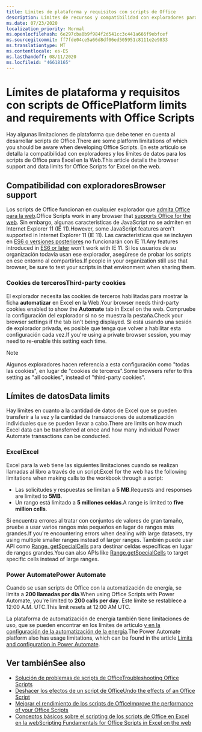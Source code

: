 ```yaml
---
title: Límites de plataforma y requisitos con scripts de Office
description: Límites de recursos y compatibilidad con exploradores para scripts de Office cuando se usan con Excel en la web
ms.date: 07/23/2020
localization_priority: Normal
ms.openlocfilehash: 6e297cba0b9f984f2d541cc3c441a666f9ebfcef
ms.sourcegitcommit: ff7fde04ce5a66d8df06ed505951c8111e2e9833
ms.translationtype: MT
ms.contentlocale: es-ES
ms.lasthandoff: 08/11/2020
ms.locfileid: "46618165"
---
```

# <a name="platform-limits-and-requirements-with-office-scripts"></a><span data-ttu-id="fca02-103">Límites de plataforma y requisitos con scripts de Office</span><span class="sxs-lookup"><span data-stu-id="fca02-103">Platform limits and requirements with Office Scripts</span></span>

<span data-ttu-id="fca02-104">Hay algunas limitaciones de plataforma que debe tener en cuenta al desarrollar scripts de Office.</span><span class="sxs-lookup"><span data-stu-id="fca02-104">There are some platform limitations of which you should be aware when developing Office Scripts.</span></span> <span data-ttu-id="fca02-105">En este artículo se detalla la compatibilidad con exploradores y los límites de datos para los scripts de Office para Excel en la Web.</span><span class="sxs-lookup"><span data-stu-id="fca02-105">This article details the browser support and data limits for Office Scripts for Excel on the web.</span></span>

## <a name="browser-support"></a><span data-ttu-id="fca02-106">Compatibilidad con exploradores</span><span class="sxs-lookup"><span data-stu-id="fca02-106">Browser support</span></span>

<span data-ttu-id="fca02-107">Los scripts de Office funcionan en cualquier explorador que [admita Office para la web](https://support.microsoft.com/office/ad1303e0-a318-47aa-b409-d3a5eb44e452).</span><span class="sxs-lookup"><span data-stu-id="fca02-107">Office Scripts work in any browser that [supports Office for the web](https://support.microsoft.com/office/ad1303e0-a318-47aa-b409-d3a5eb44e452).</span></span> <span data-ttu-id="fca02-108">Sin embargo, algunas características de JavaScript no se admiten en Internet Explorer 11 (IE 11).</span><span class="sxs-lookup"><span data-stu-id="fca02-108">However, some JavaScript features aren't supported in Internet Explorer 11 (IE 11).</span></span> <span data-ttu-id="fca02-109">Las características que se incluyen en [ES6 o versiones posteriores](https://www.w3schools.com/Js/js_es6.asp) no funcionarán con IE 11.</span><span class="sxs-lookup"><span data-stu-id="fca02-109">Any features introduced in [ES6 or later](https://www.w3schools.com/Js/js_es6.asp) won't work with IE 11.</span></span> <span data-ttu-id="fca02-110">Si los usuarios de su organización todavía usan ese explorador, asegúrese de probar los scripts en ese entorno al compartirlos.</span><span class="sxs-lookup"><span data-stu-id="fca02-110">If people in your organization still use that browser, be sure to test your scripts in that environment when sharing them.</span></span>

### <a name="third-party-cookies"></a><span data-ttu-id="fca02-111">Cookies de terceros</span><span class="sxs-lookup"><span data-stu-id="fca02-111">Third-party cookies</span></span>

<span data-ttu-id="fca02-112">El explorador necesita las cookies de terceros habilitadas para mostrar la ficha **automatizar** en Excel en la Web.</span><span class="sxs-lookup"><span data-stu-id="fca02-112">Your browser needs third-party cookies enabled to show the **Automate** tab in Excel on the web.</span></span> <span data-ttu-id="fca02-113">Compruebe la configuración del explorador si no se muestra la pestaña.</span><span class="sxs-lookup"><span data-stu-id="fca02-113">Check your browser settings if the tab isn't being displayed.</span></span> <span data-ttu-id="fca02-114">Si está usando una sesión de explorador privada, es posible que tenga que volver a habilitar esta configuración cada vez.</span><span class="sxs-lookup"><span data-stu-id="fca02-114">If you're using a private browser session, you may need to re-enable this setting each time.</span></span>

> [!NOTE]
> <span data-ttu-id="fca02-115">Algunos exploradores hacen referencia a esta configuración como "todas las cookies", en lugar de "cookies de terceros".</span><span class="sxs-lookup"><span data-stu-id="fca02-115">Some browsers refer to this setting as "all cookies", instead of "third-party cookies".</span></span>

## <a name="data-limits"></a><span data-ttu-id="fca02-116">Límites de datos</span><span class="sxs-lookup"><span data-stu-id="fca02-116">Data limits</span></span>

<span data-ttu-id="fca02-117">Hay límites en cuanto a la cantidad de datos de Excel que se pueden transferir a la vez y la cantidad de transacciones de automatización individuales que se pueden llevar a cabo.</span><span class="sxs-lookup"><span data-stu-id="fca02-117">There are limits on how much Excel data can be transferred at once and how many individual Power Automate transactions can be conducted.</span></span>

### <a name="excel"></a><span data-ttu-id="fca02-118">Excel</span><span class="sxs-lookup"><span data-stu-id="fca02-118">Excel</span></span>

<span data-ttu-id="fca02-119">Excel para la web tiene las siguientes limitaciones cuando se realizan llamadas al libro a través de un script:</span><span class="sxs-lookup"><span data-stu-id="fca02-119">Excel for the web has the following limitations when making calls to the workbook through a script:</span></span>

- <span data-ttu-id="fca02-120">Las solicitudes y respuestas se limitan a **5 MB**.</span><span class="sxs-lookup"><span data-stu-id="fca02-120">Requests and responses are limited to **5MB**.</span></span>
- <span data-ttu-id="fca02-121">Un rango está limitado a **5 millones celdas**.</span><span class="sxs-lookup"><span data-stu-id="fca02-121">A range is limited to **five million cells**.</span></span>

<span data-ttu-id="fca02-122">Si encuentra errores al tratar con conjuntos de valores de gran tamaño, pruebe a usar varios rangos más pequeños en lugar de rangos más grandes.</span><span class="sxs-lookup"><span data-stu-id="fca02-122">If you're encountering errors when dealing with large datasets, try using multiple smaller ranges instead of larger ranges.</span></span> <span data-ttu-id="fca02-123">También puede usar API como [Range. getSpecialCells](/javascript/api/office-scripts/excelscript/excelscript.range#getspecialcells-celltype--cellvaluetype-) para destinar celdas específicas en lugar de rangos grandes.</span><span class="sxs-lookup"><span data-stu-id="fca02-123">You can also APIs like [Range.getSpecialCells](/javascript/api/office-scripts/excelscript/excelscript.range#getspecialcells-celltype--cellvaluetype-) to target specific cells instead of large ranges.</span></span>

### <a name="power-automate"></a><span data-ttu-id="fca02-124">Power Automate</span><span class="sxs-lookup"><span data-stu-id="fca02-124">Power Automate</span></span>

<span data-ttu-id="fca02-125">Cuando se usan scripts de Office con la automatización de energía, se limita a **200 llamadas por día**.</span><span class="sxs-lookup"><span data-stu-id="fca02-125">When using Office Scripts with Power Automate, you're limited to **200 calls per day**.</span></span> <span data-ttu-id="fca02-126">Este límite se restablece a 12:00 A.M. UTC.</span><span class="sxs-lookup"><span data-stu-id="fca02-126">This limit resets at 12:00 AM UTC.</span></span>

<span data-ttu-id="fca02-127">La plataforma de automatización de energía también tiene limitaciones de uso, que se pueden encontrar en los límites de artículo [y en la configuración de la automatización de la energía](/power-automate/limits-and-config).</span><span class="sxs-lookup"><span data-stu-id="fca02-127">The Power Automate platform also has usage limitations, which can be found in the article [Limits and configuration in Power Automate](/power-automate/limits-and-config).</span></span>

## <a name="see-also"></a><span data-ttu-id="fca02-128">Ver también</span><span class="sxs-lookup"><span data-stu-id="fca02-128">See also</span></span>

- [<span data-ttu-id="fca02-129">Solución de problemas de scripts de Office</span><span class="sxs-lookup"><span data-stu-id="fca02-129">Troubleshooting Office Scripts</span></span>](troubleshooting.md)
- [<span data-ttu-id="fca02-130">Deshacer los efectos de un script de Office</span><span class="sxs-lookup"><span data-stu-id="fca02-130">Undo the effects of an Office Script</span></span>](undo.md)
- [<span data-ttu-id="fca02-131">Mejorar el rendimiento de los scripts de Office</span><span class="sxs-lookup"><span data-stu-id="fca02-131">Improve the performance of your Office Scripts</span></span>](../develop/web-client-performance.md)
- [<span data-ttu-id="fca02-132">Conceptos básicos sobre el scripting de los scripts de Office en Excel en la web</span><span class="sxs-lookup"><span data-stu-id="fca02-132">Scripting Fundamentals for Office Scripts in Excel on the web</span></span>](../develop/scripting-fundamentals.md)
